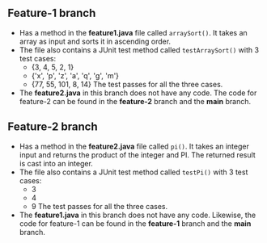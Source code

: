 ## Feature-1 branch
- Has a method in the **feature1.java** file called ```arraySort()```. It takes an array as input and sorts it in ascending order. 
- The file also contains a JUnit test method called ```testArraySort()``` with 3 test cases:
    - {3, 4, 5, 2, 1}
    - {'x', 'p', 'z', 'a', 'q', 'g', 'm'}
    - {77, 55, 101, 8, 14}
  The test passes for all the three cases. 
- The **feature2.java** in this branch does not have any code. The code for feature-2 can be found in the **feature-2** branch and the **main** branch.
   
 
## Feature-2 branch
- Has a method in the **feature2.java** file called ```pi()```. It takes an integer input and returns the product of the integer and PI. The returned result is cast into an integer. 
- The file also contains a JUnit test method called ```testPi()``` with 3 test cases:
    - 3
    - 4
    - 9
  The test passes for all the three cases. 
- The **feature1.java** in this branch does not have any code. Likewise, the code for feature-1 can be found in the **feature-1** branch and the **main** branch.

